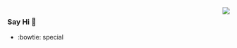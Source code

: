 <img align="right" src="https://github-readme-stats.vercel.app/api?username=helexy22&show_icons=true&icon_color=CE1D2D&text_color=718096&bg_color=ffffff&hide_title=true" />

### Say Hi 👋

- :bowtie: special
<!--
**helexy22/helexy22** is a ✨ _special_ ✨ repository because its `README.md` (this file) appears on your GitHub profile.

Here are some ideas to get you started:

- 🔭 I’m currently working on ...
- 🌱 I’m currently learning ...
- 👯 I’m looking to collaborate on ...
- 🤔 I’m looking for help with ...
- 💬 Ask me about ...
- 📫 How to reach me: ...
- 😄 Pronouns: ...
- ⚡ Fun fact: ...
-->
